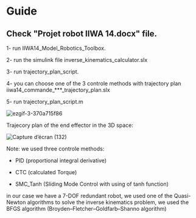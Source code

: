 # Guide

## Check "Projet robot IIWA 14.docx" file.

1- run IIWA14_Model_Robotics_Toolbox.

2- run the simulink file inverse_kinematics_calculator.slx

3- run trajectory_plan_script.

4- you can choose one of the 3 controle methods with trajectory plan iiwa14_commande_***_trajectory_plan.slx 

5- run trajectory_plan_script.m 


![ezgif-3-370a715f86](https://user-images.githubusercontent.com/103148161/219943195-65d38d4c-14e1-4284-a29a-b7edec11fde3.gif)

Trajecory plan of the end effector in the 3D space:  

![Capture d’écran (132)](https://user-images.githubusercontent.com/103148161/231029206-467512f9-734a-4fa4-8750-3dd448b0cadd.png)

Note: we used three controle methods: 

- PID (proportional integral derivative) 

- CTC (calculated Torque)

- SMC_Tanh (Sliding Mode Control with using of tanh function)


in our case we have a 7-DOF redundant robot, we used one of the Quasi-Newton algorithms to solve the inverse kinematics problem, we used the BFGS algorithm (Broyden–Fletcher–Goldfarb–Shanno algorithm)



